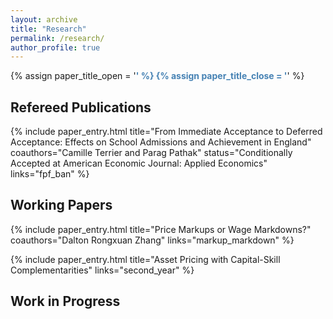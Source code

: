 ```yaml
---
layout: archive
title: "Research"  
permalink: /research/
author_profile: true
---
```


{% assign paper_title_open = '<span style="color:#4682B4; font-weight:bold !important;">' %}
{% assign paper_title_close = '</span>' %}

<!-- ## Job Market Paper

{{ paper_title_open }} Joint Market Power and Macro-Finance Trends {{ paper_title_close }} <br>
with Dalton Rongxuan Zhang <br>
[[Paper](https://ren-kevin.github.io/files/working_papers/markup_markdown_series/.pdf){: .btn--generalbutton  target="_blank"}] -->

## Refereed Publications

<!-- The links are in links.yaml under the _data folder -->
<!-- The code for the paper_entry function are in paper_entry.html in the _includes folder -->

{% include paper_entry.html
   title="From Immediate Acceptance to Deferred Acceptance: Effects on School Admissions and Achievement in England"
   coauthors="Camille Terrier and Parag Pathak"
   status="Conditionally Accepted at American Economic Journal: Applied Economics"
   links="fpf_ban" %}

## Working Papers

{% include paper_entry.html
   title="Price Markups or Wage Markdowns?"
   coauthors="Dalton Rongxuan Zhang"
   links="markup_markdown" %}

{% include paper_entry.html
   title="Asset Pricing with Capital-Skill Complementarities"
   links="second_year" %}

## Work in Progress

<!-- {{ paper_title_open }} Joint Market Power and Macro-Finance Trends {{ paper_title_close }} <br>
with Dalton Rongxuan Zhang

{{ paper_title_open }} Monetary Policy Transmission in the Presence of Joint Market Power {{ paper_title_close }} <br>
with Dalton Rongxuan Zhang -->

<!-- {% if author.googlescholar %}
  You can also find my articles on <u><a href="{{author.googlescholar}}">my Google Scholar profile</a>.</u>
{% endif %}

{% include base_path %}

{% for post in site.publications reversed %}
  {% include archive-single.html %}
{% endfor %} -->
